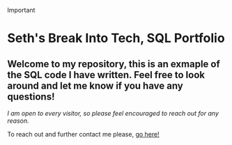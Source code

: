 > [!IMPORTANT]
> 
>
> # Seth's Break Into Tech, SQL Portfolio
>
> ## Welcome to my repository, this is an exmaple of the SQL code I have written. Feel free to look around and let me know if you have any questions!
>
> *I am open to every visitor, so please feel encouraged to reach out for any reason.*
> 
> To reach out and further contact me please, [go here!](https://www.linkedin.com/in/seth-thompson-4a4848292/)
> ### 
